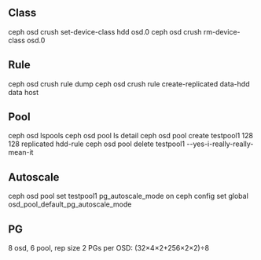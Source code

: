 
## Class
ceph osd crush set-device-class hdd osd.0
ceph osd crush rm-device-class osd.0

## Rule
ceph osd crush rule dump
ceph osd crush rule create-replicated data-hdd data host
                                      <rule>   <root> <failure-domain>
## Pool
ceph osd lspools
ceph osd pool ls detail
ceph osd pool create testpool1 128 128 replicated hdd-rule
ceph osd pool delete testpool1 --yes-i-really-really-mean-it

## Autoscale
ceph osd pool set testpool1 pg_autoscale_mode on
ceph config set global osd_pool_default_pg_autoscale_mode <mode>
  
## PG
8 osd, 6 pool, rep size 2
PGs per OSD: (32×4×2+256×2×2)÷8
